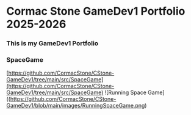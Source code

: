 # Cormac Stone GameDev1 Portfolio 2025-2026
### This is my GameDev1 Portfolio


### SpaceGame
[https://github.com/CormacStone/CStone-GameDev1/tree/main/src/SpaceGame](https://github.com/CormacStone/CStone-GameDev1/tree/main/src/SpaceGame)
![Running Space Game]((https://github.com/CormacStone/CStone-GameDev1/blob/main/images/RunningSpaceGame.png)
